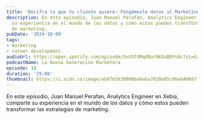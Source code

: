 ```yaml
---
title: 'Decifra lo que tu cliente quiere: Pongámosle datos al Marketing'
description: En este episodio, Juan Manuel Perafan, Analytics Engineer en Xebia, comparte
  su experiencia en el mundo de los datos y cómo estos pueden transformar las estrategias
  de marketing.
pubDate: '2024-10-09'
tags:
- marketing
- career development
audioUrl: https://open.spotify.com/episode/5nVGfUMqdNarBKUuBEPs8c?si=GzsBLny0QkKPfUKOEjLcng
podcastName: La Nueva Generación Marketera
episode: 18
duration: '29:08'
thumbnail: https://i.scdn.co/image/ab6765630000ba8aba7030a85c06e640687fda28
---
```


En este episodio, Juan Manuel Perafan, Analytics Engineer en Xebia, comparte su experiencia en el mundo de los datos y cómo estos pueden transformar las estrategias de marketing.

